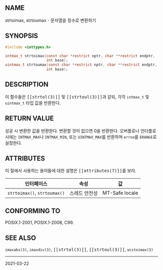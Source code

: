 ## NAME

strtoimax, strtoumax - 문자열을 정수로 변환하기

## SYNOPSIS

```c
#include <inttypes.h>

intmax_t strtoimax(const char *restrict nptr, char **restrict endptr,
                   int base);
uintmax_t strtoumax(const char *restrict nptr, char **restrict endptr,
                   int base);
```

## DESCRIPTION

이 함수들은 <tt>[[strtol(3)]]</tt> 및 <tt>[[strtoul(3)]]</tt>과 같되, 각각 `intmax_t` 및 `uintmax_t` 타입 값을 반환한다.

## RETURN VALUE

성공 시 변환한 값을 반환한다. 변환할 것이 없으면 0을 반환한다. 오버플로나 언더플로 시에는 `INTMAX_MAX`나 `INTMAX_MIN`, 또는 `UINTMAX_MAX`를 반환하며 `errno`를 `ERANGE`로 설정한다.

## ATTRIBUTES

이 절에서 사용하는 용어들에 대한 설명은 <tt>[[attributes(7)]]</tt>를 보라.

| 인터페이스 | 속성 | 값 |
| --- | --- | --- |
| `strtoimax()`, `strtoumax()` | 스레드 안전성 | MT-Safe locale |

## CONFORMING TO

POSIX.1-2001, POSIX.1-2008, C99.

## SEE ALSO

`imaxabs(3)`, `imaxdiv(3)`, <tt>[[strtol(3)]]</tt>, <tt>[[strtoul(3)]]</tt>, `wcstoimax(3)`

----

2021-03-22
